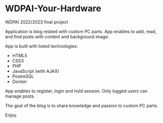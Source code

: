 # WDPAI-Your-Hardware
WDPAI 2022/2023 final project

Application is blog related with custom PC parts. App enables to add, read, and find posts with content and background image.

App is built with listed technologies:
  - HTML5
  - CSS3
  - PHP
  - JavaScript (with AJAX)
  - PostreSQL
  - Docker

App enables to register, login and hold session. Only logged users can manage posts.

The goal of the blog is to share knowledge and passion to custom PC parts.

Enjoy.
